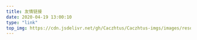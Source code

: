 ```yaml
---
title: 友情链接
date: 2020-04-19 13:00:10
type: "link"
top_img: https://cdn.jsdelivr.net/gh/Caczhtus/Caczhtus-imgs/images/resource/94.jpg
---
```

